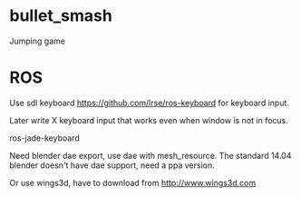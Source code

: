 # bullet_smash

Jumping game

# ROS

Use sdl keyboard https://github.com/lrse/ros-keyboard for keyboard input.

Later write X keyboard input that works even when window is not in focus.

ros-jade-keyboard

Need blender dae export, use dae with mesh_resource.
The standard 14.04 blender doesn't have dae support, need a ppa version.

Or use wings3d, have to download from http://www.wings3d.com


